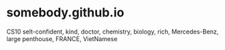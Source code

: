 # somebody.github.io
CS10
selt-confident, kind, doctor, chemistry, biology, rich, Mercedes-Benz, large penthouse, FRANCE, VietNamese
